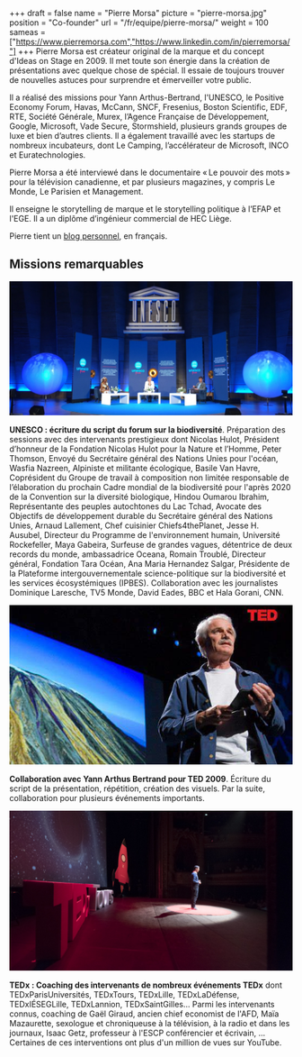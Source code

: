 +++
draft				= false
name				= "Pierre Morsa"
picture			= "pierre-morsa.jpg"
position 		= "Co-founder"
url					= "/fr/equipe/pierre-morsa/"
weight			= 100
sameas			= ["https://www.pierremorsa.com","https://www.linkedin.com/in/pierremorsa/"]
+++
Pierre Morsa est créateur original de la marque et du concept d'Ideas on Stage en 2009. Il met toute son énergie dans la création de présentations avec quelque chose de spécial. Il essaie de toujours trouver de nouvelles astuces pour surprendre et émerveiller votre public.

Il a réalisé des missions pour Yann Arthus-Bertrand, l'UNESCO, le Positive Economy Forum, Havas, McCann, SNCF, Fresenius, Boston Scientific, EDF, RTE, Société Générale, Murex, l’Agence Française de Développement, Google, Microsoft, Vade Secure, Stormshield, plusieurs grands groupes de luxe et bien d’autres clients. Il a également travaillé avec les startups de nombreux incubateurs, dont Le Camping, l’accélérateur de Microsoft, INCO et Euratechnologies.

Pierre Morsa a été interviewé dans le documentaire « Le pouvoir des mots » pour la télévision canadienne, et par plusieurs magazines, y compris Le Monde, Le Parisien et Management.

Il enseigne le storytelling de marque et le storytelling politique à l’EFAP et l'EGE. Il a un diplôme d’ingénieur commercial de HEC Liège.

Pierre tient un [blog personnel](https://www.pierremorsa.com/), en français.

## Missions remarquables

![Mission pour l'UNESCO](unesco.jpg)

**UNESCO : écriture du script du forum sur la biodiversité**. Préparation des sessions avec des intervenants prestigieux dont Nicolas Hulot, Président d’honneur de la Fondation Nicolas Hulot pour la Nature et l’Homme, Peter Thomson, Envoyé du Secrétaire général des Nations Unies pour l'océan, Wasfia Nazreen, Alpiniste et militante écologique, Basile Van Havre, Coprésident du Groupe de travail à composition non limitée responsable de l’élaboration du prochain Cadre mondial de la biodiversité pour l'après 2020 de la Convention sur la diversité biologique, Hindou Oumarou Ibrahim, Représentante des peuples autochtones du Lac Tchad, Avocate des Objectifs de développement durable du Secrétaire général des Nations Unies, Arnaud Lallement, Chef cuisinier Chiefs4thePlanet, Jesse H. Ausubel, Directeur du Programme de l'environnement humain, Université Rockefeller, Maya Gabeira, Surfeuse de grandes vagues, détentrice de deux records du monde, ambassadrice Oceana, Romain Troublé, Directeur général, Fondation Tara Océan, Ana Maria Hernandez Salgar, Présidente de la Plateforme intergouvernementale science-politique sur la biodiversité et les services écosystémiques (IPBES). Collaboration avec les journalistes Dominique Laresche, TV5 Monde, David Eades, BBC et Hala Gorani, CNN.

![Yann Arthus Bertrand — TED](yann-arthus-bertrand-ted-2009.jpg)

**Collaboration avec Yann Arthus Bertrand pour TED 2009**. Écriture du script de la présentation, répétition, création des visuels. Par la suite, collaboration pour plusieurs événements importants.

![TEDx](tedx.jpg)

**TEDx : Coaching des intervenants de nombreux événements TEDx** dont TEDxParisUniversités, TEDxTours, TEDxLille, TEDxLaDéfense, TEDxIÉSEGLille, TEDxLannion, TEDxSaintGilles... Parmi les intervenants connus, coaching de Gaël Giraud, ancien chief economist de l'AFD, Maïa Mazaurette, sexologue et chroniqueuse à la télévision, à la radio et dans les journaux, Isaac Getz, professeur à l'ESCP conférencier et écrivain, ... Certaines de ces interventions ont plus d'un million de vues sur YouTube.

